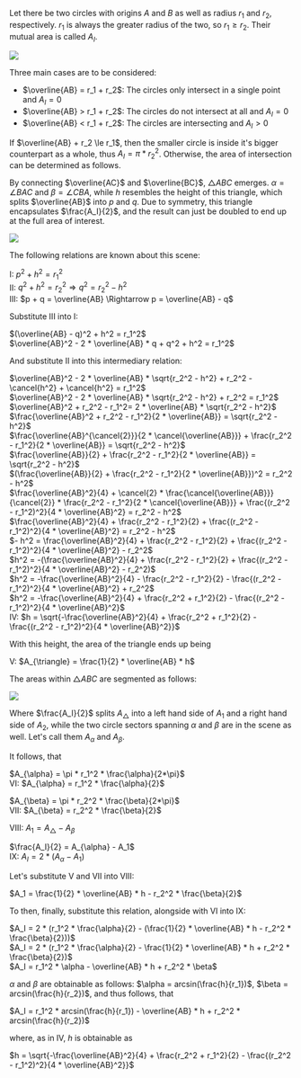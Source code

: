 Let there be two circles with origins $A$ and $B$ as well as radius $r_1$ and $r_2$, respectively. $r_1$ is always the greater radius of the two, so $r_1 \ge r_2$. Their mutual area is called $A_I$.

<img src="/assets/images/circle_circle_intersection__1.jpg" class="half-width-image"/>

Three main cases are to be considered:

- $\overline{AB} = r_1 + r_2$: The circles only intersect in a single point and $A_I = 0$
- $\overline{AB} > r_1 + r_2$: The circles do not intersect at all and $A_I = 0$
- $\overline{AB} < r_1 + r_2$: The circles are intersecting and $A_I > 0$

If $\overline{AB} + r_2 \le r_1$, then the smaller circle is inside it's bigger counterpart as a whole, thus $A_I = \pi * r_2^2$. Otherwise, the area of intersection can be determined as follows.

By connecting $\overline{AC}$ and $\overline{BC}$, $\triangle{ABC}$ emerges. $\alpha = \angle{BAC}$ and $\beta = \angle{CBA}$, while $h$ resembles the height of this triangle, which splits $\overline{AB}$ into $p$ and $q$. Due to symmetry, this triangle encapsulates $\frac{A_I}{2}$, and the result can just be doubled to end up at the full area of interest.

<img src="/assets/images/circle_circle_intersection__2.jpg" class="half-width-image"/>

The following relations are known about this scene:

$\mathrm{I}$: $p^2 + h^2 = r_1^2$<br>
$\mathrm{II}$: $q^2 + h^2 = r_2^2 \Rightarrow q^2 = r_2^2 - h^2$<br>
$\mathrm{III}$: $p + q = \overline{AB} \Rightarrow p = \overline{AB} - q$<br>

Substitute $\mathrm{III}$ into $\mathrm{I}$:

$(\overline{AB} - q)^2 + h^2 = r_1^2$<br>
$\overline{AB}^2 - 2 * \overline{AB} * q + q^2 + h^2 = r_1^2$

And substitute $\mathrm{II}$ into this intermediary relation:

$\overline{AB}^2 - 2 * \overline{AB} * \sqrt{r_2^2 - h^2} + r_2^2 - \cancel{h^2} + \cancel{h^2} = r_1^2$<br>
$\overline{AB}^2 - 2 * \overline{AB} * \sqrt{r_2^2 - h^2} + r_2^2 = r_1^2$<br>
$\overline{AB}^2 + r_2^2 - r_1^2= 2 * \overline{AB} * \sqrt{r_2^2 - h^2}$<br>
$\frac{\overline{AB}^2 + r_2^2 - r_1^2}{2 * \overline{AB}} = \sqrt{r_2^2 - h^2}$<br>
$\frac{\overline{AB}^{\cancel{2}}}{2 * \cancel{\overline{AB}}} + \frac{r_2^2 - r_1^2}{2 * \overline{AB}} = \sqrt{r_2^2 - h^2}$<br>
$\frac{\overline{AB}}{2} + \frac{r_2^2 - r_1^2}{2 * \overline{AB}} = \sqrt{r_2^2 - h^2}$<br>
$(\frac{\overline{AB}}{2} + \frac{r_2^2 - r_1^2}{2 * \overline{AB}})^2 = r_2^2 - h^2$<br>
$\frac{\overline{AB}^2}{4} + \cancel{2} * \frac{\cancel{\overline{AB}}}{\cancel{2}} * \frac{r_2^2 - r_1^2}{2 * \cancel{\overline{AB}}} + \frac{(r_2^2 - r_1^2)^2}{4 * \overline{AB}^2} = r_2^2 - h^2$<br>
$\frac{\overline{AB}^2}{4} + \frac{r_2^2 - r_1^2}{2} + \frac{(r_2^2 - r_1^2)^2}{4 * \overline{AB}^2} = r_2^2 - h^2$<br>
$- h^2 = \frac{\overline{AB}^2}{4} + \frac{r_2^2 - r_1^2}{2} + \frac{(r_2^2 - r_1^2)^2}{4 * \overline{AB}^2} - r_2^2$<br>
$h^2 = -(\frac{\overline{AB}^2}{4} + \frac{r_2^2 - r_1^2}{2} + \frac{(r_2^2 - r_1^2)^2}{4 * \overline{AB}^2} - r_2^2)$<br>
$h^2 = -\frac{\overline{AB}^2}{4} - \frac{r_2^2 - r_1^2}{2} - \frac{(r_2^2 - r_1^2)^2}{4 * \overline{AB}^2} + r_2^2$<br>
$h^2 = -\frac{\overline{AB}^2}{4} + \frac{r_2^2 + r_1^2}{2} - \frac{(r_2^2 - r_1^2)^2}{4 * \overline{AB}^2}$<br>
$\mathrm{IV}$: $h = \sqrt{-\frac{\overline{AB}^2}{4} + \frac{r_2^2 + r_1^2}{2} - \frac{(r_2^2 - r_1^2)^2}{4 * \overline{AB}^2}}$

With this height, the area of the triangle ends up being

$\mathrm{V}$: $A_{\triangle} = \frac{1}{2} * \overline{AB} * h$

The areas within $\triangle{ABC}$ are segmented as follows:

<img src="/assets/images/circle_circle_intersection__3.jpg" class="half-width-image"/>

Where $\frac{A_I}{2}$ splits $A_{\triangle}$ into a left hand side of $A_1$ and a right hand side of $A_2$, while the two circle sectors spanning $\alpha$ and $\beta$ are in the scene as well. Let's call them $A_{\alpha}$ and $A_{\beta}$.

It follows, that

$A_{\alpha} = \pi * r_1^2 * \frac{\alpha}{2*\pi}$<br>
$\mathrm{VI}$: $A_{\alpha} = r_1^2 * \frac{\alpha}{2}$

$A_{\beta} = \pi * r_2^2 * \frac{\beta}{2*\pi}$<br>
$\mathrm{VII}$: $A_{\beta} = r_2^2 * \frac{\beta}{2}$

$\mathrm{VIII}$: $A_1 = A_{\triangle} - A_{\beta}$<br>

$\frac{A_I}{2} = A_{\alpha} - A_1$<br>
$\mathrm{IX}$: $A_I = 2 * (A_{\alpha} - A_1)$

Let's substitute $\mathrm{V}$ and $\mathrm{VII}$ into $\mathrm{VIII}$:

$A_1 = \frac{1}{2} * \overline{AB} * h - r_2^2 * \frac{\beta}{2}$

To then, finally, substitute this relation, alongside with $\mathrm{VI}$ into $\mathrm{IX}$:

$A_I = 2 * (r_1^2 * \frac{\alpha}{2} - (\frac{1}{2} * \overline{AB} * h - r_2^2 * \frac{\beta}{2}))$<br>
$A_I = 2 * (r_1^2 * \frac{\alpha}{2} - \frac{1}{2} * \overline{AB} * h + r_2^2 * \frac{\beta}{2})$<br>
$A_I = r_1^2 * \alpha - \overline{AB} * h + r_2^2 * \beta$

$\alpha$ and $\beta$ are obtainable as follows: $\alpha = arcsin(\frac{h}{r_1})$, $\beta = arcsin(\frac{h}{r_2})$, and thus follows, that

$A_I = r_1^2 * arcsin(\frac{h}{r_1}) - \overline{AB} * h + r_2^2 * arcsin(\frac{h}{r_2})$

where, as in $\mathrm{IV}$, $h$ is obtainable as

$h = \sqrt{-\frac{\overline{AB}^2}{4} + \frac{r_2^2 + r_1^2}{2} - \frac{(r_2^2 - r_1^2)^2}{4 * \overline{AB}^2}}$